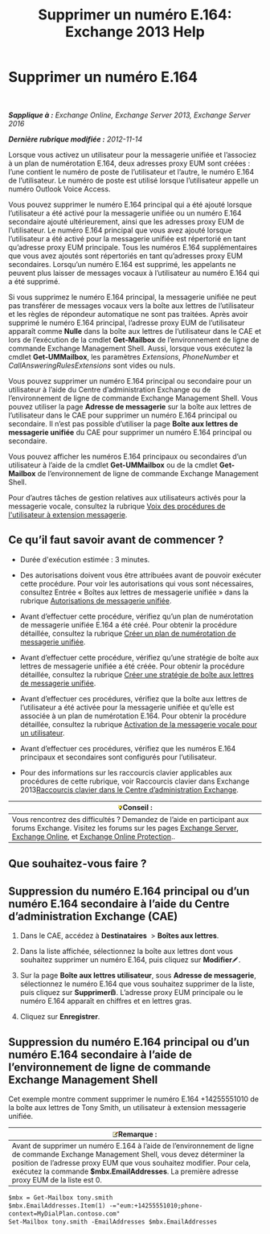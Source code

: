 ﻿---
title: 'Supprimer un numéro E.164: Exchange 2013 Help'
TOCTitle: Supprimer un numéro E.164
ms:assetid: 17941918-7dc5-41a0-b540-09f2f907362b
ms:mtpsurl: https://technet.microsoft.com/fr-fr/library/JJ662759(v=EXCHG.150)
ms:contentKeyID: 50555351
ms.date: 05/23/2018
mtps_version: v=EXCHG.150
ms.translationtype: MT
---

# Supprimer un numéro E.164

 

_**Sapplique à :** Exchange Online, Exchange Server 2013, Exchange Server 2016_

_**Dernière rubrique modifiée :** 2012-11-14_

Lorsque vous activez un utilisateur pour la messagerie unifiée et l’associez à un plan de numérotation E.164, deux adresses proxy EUM sont créées : l’une contient le numéro de poste de l’utilisateur et l’autre, le numéro E.164 de l’utilisateur. Le numéro de poste est utilisé lorsque l’utilisateur appelle un numéro Outlook Voice Access.

Vous pouvez supprimer le numéro E.164 principal qui a été ajouté lorsque l’utilisateur a été activé pour la messagerie unifiée ou un numéro E.164 secondaire ajouté ultérieurement, ainsi que les adresses proxy EUM de l’utilisateur. Le numéro E.164 principal que vous avez ajouté lorsque l’utilisateur a été activé pour la messagerie unifiée est répertorié en tant qu’adresse proxy EUM principale. Tous les numéros E.164 supplémentaires que vous avez ajoutés sont répertoriés en tant qu’adresses proxy EUM secondaires. Lorsqu’un numéro E.164 est supprimé, les appelants ne peuvent plus laisser de messages vocaux à l’utilisateur au numéro E.164 qui a été supprimé.

Si vous supprimez le numéro E.164 principal, la messagerie unifiée ne peut pas transférer de messages vocaux vers la boîte aux lettres de l’utilisateur et les règles de répondeur automatique ne sont pas traitées. Après avoir supprimé le numéro E.164 principal, l’adresse proxy EUM de l’utilisateur apparaît comme **Nulle** dans la boîte aux lettres de l’utilisateur dans le CAE et lors de l’exécution de la cmdlet **Get-Mailbox** de l’environnement de ligne de commande Exchange Management Shell. Aussi, lorsque vous exécutez la cmdlet **Get-UMMailbox**, les paramètres *Extensions*, *PhoneNumber* et *CallAnsweringRulesExtensions* sont vides ou nuls.

Vous pouvez supprimer un numéro E.164 principal ou secondaire pour un utilisateur à l’aide du Centre d’administration Exchange ou de l’environnement de ligne de commande Exchange Management Shell. Vous pouvez utiliser la page **Adresse de messagerie** sur la boîte aux lettres de l’utilisateur dans le CAE pour supprimer un numéro E.164 principal ou secondaire. Il n’est pas possible d’utiliser la page **Boîte aux lettres de messagerie unifiée** du CAE pour supprimer un numéro E.164 principal ou secondaire.

Vous pouvez afficher les numéros E.164 principaux ou secondaires d’un utilisateur à l’aide de la cmdlet **Get-UMMailbox** ou de la cmdlet **Get-Mailbox** de l’environnement de ligne de commande Exchange Management Shell.

Pour d’autres tâches de gestion relatives aux utilisateurs activés pour la messagerie vocale, consultez la rubrique [Voix des procédures de l'utilisateur à extension messagerie](voice-mail-enabled-user-procedures-exchange-2013-help.md).

## Ce qu’il faut savoir avant de commencer ?

  - Durée d'exécution estimée : 3 minutes.

  - Des autorisations doivent vous être attribuées avant de pouvoir exécuter cette procédure. Pour voir les autorisations qui vous sont nécessaires, consultez Entrée « Boîtes aux lettres de messagerie unifiée » dans la rubrique [Autorisations de messagerie unifiée](unified-messaging-permissions-exchange-2013-help.md).

  - Avant d’effectuer cette procédure, vérifiez qu’un plan de numérotation de messagerie unifiée E.164 a été créé. Pour obtenir la procédure détaillée, consultez la rubrique [Créer un plan de numérotation de messagerie unifiée](create-a-um-dial-plan-exchange-2013-help.md).

  - Avant d’effectuer cette procédure, vérifiez qu’une stratégie de boîte aux lettres de messagerie unifiée a été créée. Pour obtenir la procédure détaillée, consultez la rubrique [Créer une stratégie de boîte aux lettres de messagerie unifiée](create-a-um-mailbox-policy-exchange-2013-help.md).

  - Avant d’effectuer ces procédures, vérifiez que la boîte aux lettres de l’utilisateur a été activée pour la messagerie unifiée et qu’elle est associée à un plan de numérotation E.164. Pour obtenir la procédure détaillée, consultez la rubrique [Activation de la messagerie vocale pour un utilisateur](enable-a-user-for-voice-mail-exchange-2013-help.md).

  - Avant d’effectuer ces procédures, vérifiez que les numéros E.164 principaux et secondaires sont configurés pour l’utilisateur.

  - Pour des informations sur les raccourcis clavier applicables aux procédures de cette rubrique, voir Raccourcis clavier dans Exchange 2013[Raccourcis clavier dans le Centre d’administration Exchange](keyboard-shortcuts-in-the-exchange-admin-center-exchange-online-protection-help.md).

<table>
<thead>
<tr class="header">
<th><img src="images/Bb125224.tip(EXCHG.150).gif" title="Conseil" alt="Conseil" />Conseil :</th>
</tr>
</thead>
<tbody>
<tr class="odd">
<td>Vous rencontrez des difficultés ? Demandez de l’aide en participant aux forums Exchange. Visitez les forums sur les pages <a href="https://go.microsoft.com/fwlink/p/?linkid=60612">Exchange Server</a>, <a href="https://go.microsoft.com/fwlink/p/?linkid=267542">Exchange Online</a>, et <a href="https://go.microsoft.com/fwlink/p/?linkid=285351">Exchange Online Protection</a>..</td>
</tr>
</tbody>
</table>


## Que souhaitez-vous faire ?

## Suppression du numéro E.164 principal ou d’un numéro E.164 secondaire à l’aide du Centre d’administration Exchange (CAE)

1.  Dans le CAE, accédez à **Destinataires**  \> **Boîtes aux lettres**.

2.  Dans la liste affichée, sélectionnez la boîte aux lettres dont vous souhaitez supprimer un numéro E.164, puis cliquez sur **Modifier**![Icône Modifier](images/Bb124582.6f53ccb2-1f13-4c02-bea0-30690e6ea71d(EXCHG.150).gif "Icône Modifier").

3.  Sur la page **Boîte aux lettres utilisateur**, sous **Adresse de messagerie**, sélectionnez le numéro E.164 que vous souhaitez supprimer de la liste, puis cliquez sur **Supprimer**![Icône Supprimer](images/Dd979797.14f639f6-61e8-4418-bbfb-0db14de9d2f5(EXCHG.150).gif "Icône Supprimer"). L’adresse proxy EUM principale ou le numéro E.164 apparaît en chiffres et en lettres gras.

4.  Cliquez sur **Enregistrer**.

## Suppression du numéro E.164 principal ou d’un numéro E.164 secondaire à l’aide de l’environnement de ligne de commande Exchange Management Shell

Cet exemple montre comment supprimer le numéro E.164 +14255551010 de la boîte aux lettres de Tony Smith, un utilisateur à extension messagerie unifiée.

<table>
<thead>
<tr class="header">
<th><img src="images/JJ159664.note(EXCHG.150).gif" title="Remarque" alt="Remarque" />Remarque :</th>
</tr>
</thead>
<tbody>
<tr class="odd">
<td>Avant de supprimer un numéro E.164 à l’aide de l’environnement de ligne de commande Exchange Management Shell, vous devez déterminer la position de l’adresse proxy EUM que vous souhaitez modifier. Pour cela, exécutez la commande <strong>$mbx.EmailAddresses</strong>. La première adresse proxy EUM de la liste est 0.</td>
</tr>
</tbody>
</table>


    $mbx = Get-Mailbox tony.smith
    $mbx.EmailAddresses.Item(1) -="eum:+14255551010;phone-context=MyDialPlan.contoso.com"
    Set-Mailbox tony.smith -EmailAddresses $mbx.EmailAddresses

